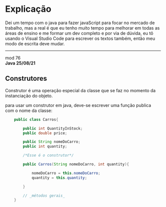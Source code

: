 # Explicação

Dei um tempo com o java para fazer javaScript para focar no mercado de trabalho, mas a real é que eu tenho muito tempo para melhorar em todas as áreas de ensino e me formar um dev completo e por via de dúvida, eu tô usando o Visual Studio Code para escrever os textos também, então meu modo de escrita deve mudar.  

----

mod 76  
**Java 25/08/21**  

## Construtores

Construtor é uma operação especial da classe que se faz no
momento da instanciação do objeto.

para usar um construtor em java, deve-se escrever uma função
publica com o nome da classe:

~~~java
    public class Carros{

        public int QuantityInStock;
        public double price;

        public String nomeDoCarro;
        public int quantity;

        /*Esse é o construtor*/

        public Carros(String nomeDoCarro, int quantity){

            nomeDoCarro = this.nomeDoCarro;
            quantity = this.quantity;

        }   

        // _métodos gerais_
    }
~~~
